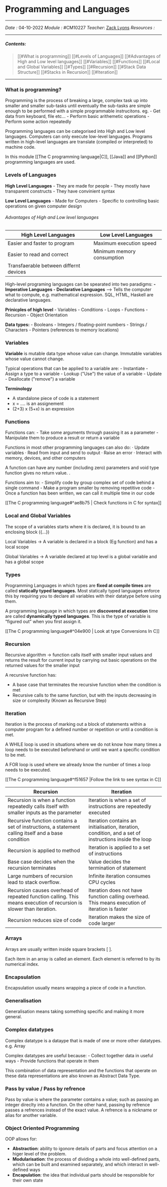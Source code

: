 # Programming and Languages
---
*Date :*  04-10-2022 
*Module :* #CM10227 
*Teacher*: [Zack Lyons](https://moodle.bath.ac.uk/user/profile.php?id=25337)
*Resources :*

---
##### Contents: 
> [[#What is programming]]
> [[#Levels of Languages]]
> [[#Advantages of High and Low level languages]]
> [[#Variables]]
> [[#Functions]]
> [[#Local and Global Variables]]
> [[#Types]]
> [[#Recursion]]
> [[#Stack Data Structure]]
> [[#Stacks in Recursion]]
> [[#Iteration]]

--- 

### What is programming?
Programming is the process of breaking a large, complex task up into smaller and smaller sub-tasks until eventually the sub-tasks are simple enough to be performed with a simple programmable instrucitons. eg. 
				- Get data from keyboard, file etc...
				- Perform basic arithemetic operations
				- Perform some action repeatedly

Programming languages can be categorised into High and Low level languages. Computers can only execute low-level languages. Programs written in high-level languages are translate (compiled or interpreted) to machine code.

In this module [[The C programming language|C]], [[Java]] and [[Python]] programming languages are used. 

### Levels of Languages
**High Level Languages**
	- They are made for people
	- They mostly have transparent constructs 
	- They have convinient syntax

**Low Level Languages**
	- Made for Computers
	- Specific to controlling basic operations on given computer design

###### Advantages of High and Low level languages
| High Level Languages                   | Low Level Languages        |
| -------------------------------------- | -------------------------- |
| Easier and faster to program           | Maximum execution speed    |
| Easier to read and correct             | Minimum memory consumption |
| Transfaerable between differnt devices |                            |

High-level programing languages can be spearated into two paradigms:
	**- Imperative Languages
	- Declarative Languages** -->  Tells the computer what to compute, e.g. mathematical expression. SQL, HTML, Haskell are declarative languages. 

**Prinicples of high level**
	- Variables
	- Conditions
	- Loops
	- Functions
	- Recursion
	- Object Orientation

**Data types:**
	- Booleans
	- Integers / floating-point numbers
	- Strings / Characters
	- Pointers (references to memory locations)

### Variables
**Variable** is mutable data type whose value can change. Immutable variables whose value cannot change.

Typical operations that can be applied to a variable are: 
	- Instantiate
	- Assign a type to a variable
	- Lookup ("Use") the value of a variable
	- Update
	- Deallocate ("remove") a variable

**Terminology**
- A standalone piece of code is a statement
- x = .... is an assignement
- (2+3) x (5+x) is an expression


### Functions
Functions can:
	- Take some arguments through passing it as a parameter
	- Manipulate them to produce a result or return a variable

Functions in most other programming languages can also do:
	· Update variables
	· Read from input and send to output
	· Raise an error
	· Interact with memory, devices, and other computers

A function can have any number (including zero) parameters and void type function gives no return value. .

Functions aim to:
	- Simplify code by group complex set of code behind a single command
	- Make a program smaller by removing repetitive code
	- Once a function has been written, we can call it multiple time in our code

[[The C programming language#^ae8b75 | Check functions in C for syntax]]

### Local and Global Variables

The scope of a variables starts where it is declared, it is bound to an enclosing block ({…})

Local Variables $\rightarrow$ A variable is declared in a block (Eg function) and has a local scope

Global Variables $\rightarrow$ A variable declared at top level is a global variable and has a global scope

### Types

Programming Languages in which types are **fixed at compile times** are called **statically typed languages.** Most statically typed languages enforce this by requiring you to declare all variables with their datatype before using them.

A programming language in which types are **discovered at execution** time are called **dynamically typed languages**. This is the type of variable is “figured out” when you first assign it.

[[The C programming language#^04e900 | Look at type Conversions In C]]

### Recursion

Recursive algorithm $\rightarrow$ function calls itself with smaller input values and returns the result for current input by carrying out basic operations on the returned values for the smaller input

A recursive function has:
- A base case that terminates the recursive function when the condition is met
- Recursive calls to the same function, but with the inputs decreasing in size or complexity (Known as Recursive Step)

### Iteration

Iteration is the process of marking out a block of statements within a computer program for a defined number or repetition or until a condition is met.

A WHILE loop is used in situations where we do not know how many times a loop needs to be executed beforehand or until we want a specific condition to be met.

A FOR loop is used where we already know the number of times a loop needs to be executed.

[[The C programming language#^f51657 |Follow the link to see syntax in C]]

 | Recursion                                                                                                           | Iteration                                                                                             |     |
 | ------------------------------------------------------------------------------------------------------------------- | ----------------------------------------------------------------------------------------------------- | --- |
 | Recursion is when a function repeatedly calls itself with smaller inputs as the parameter                           | Iteration is when a set of instructions are repeatedly executed                                       |     |
 | Recursive function contains a set of instructions, a statement calling itself and a base condition                  | Iteration contains an initialisation, iteration, condition, and a set of instructions inside the loop |     |
 | Recursion is applied to method                                                                                      | Iteration is applied to a set of instructions                                                         |     |
 | Base case decides when the recursion terminates                                                                     | Value decides the termination of statement                                                            |     |
 | Large numbers of recursion lead to stack overflow.                                                                  | Infinite iteration consumes CPU cycles                                                                |     |
 | Recursion causes overhead of repeated function calling. This means execution of recursion is slower than iteration. | Iteration does not have function calling overhead. This means execution of iteration is faster        |     |
 | Recursion reduces size of code                                                                                      | Iteration makes the size of code larger                                                               |     |


### Arrays
Arrays are usually written inside square brackets [ ]. 

Each item in an array is called an element. 
Each element is referred to by its numerical index.


### Encapsulation
Encapsulation usually means wrapping a piece of code in a function. 

### Generalisation
Generalisation means taking something specific and making it more general. 




 



 



 









### Complex datatypes
Complex datatype is a dataype that is made of one or more other datatypes. e.g. Array

Complex datatypes are useful because: 
	- Collect together data in useful ways
	- Provide functions that operate in them

This combination of data representation and the functions that operate on these data representations are also known as Abstract Data Type.
### Pass by value / Pass by refrence
Pass by value is where the parameter contains a value; such as passing an integer direclty into a function. 
On the other hand, passing by refrence passes a refrences instead of the exact value. A refrence is a nickname or alias for another variable. 
### Object Oriented Programming
OOP allows for: 
- **Abstraction**: ability to igonore details of parts and focus attention on a higer level of the problem. 
- **Modularisation**: the process of dividing a whole into well-defined parts, which can be built and examined separately, and which interact in well-defined ways
- **Encapulation**: the idea that individual parts should be responsible for their own state